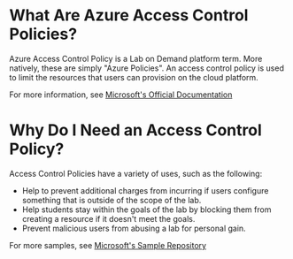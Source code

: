 # What Are Azure Access Control Policies?

Azure Access Control Policy is a Lab on Demand platform term. More natively, these are simply "Azure Policies". An access control policy is used to limit the resources that users can provision on the cloud platform. 

For more information, see [Microsoft's Official Documentation](https://docs.microsoft.com/en-us/azure/governance/policy/)

# Why Do I Need an Access Control Policy?
Access Control Policies have a variety of uses, such as the following:
  - Help to prevent additional charges from incurring if users configure something that is outside of the scope of the lab.
  - Help students stay within the goals of the lab by blocking them from creating a resource if it doesn't meet the goals.
  - Prevent malicious users from abusing a lab for personal gain.

For more samples, see [Microsoft's Sample Repository](https://docs.microsoft.com/en-us/azure/governance/policy/samples/index)
